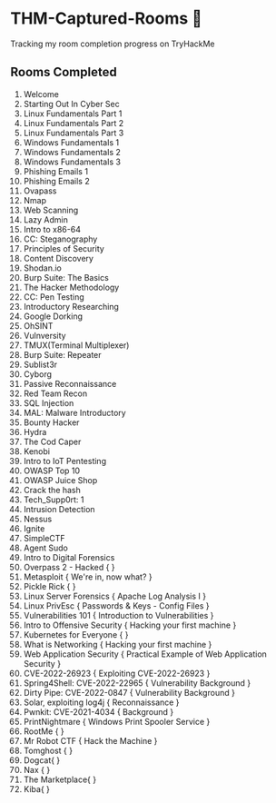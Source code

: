 # THM-Captured-Rooms 🚩
Tracking my room completion progress on TryHackMe 


## Rooms Completed 

1. Welcome
2. Starting Out In Cyber Sec
3. Linux Fundamentals Part 1 
4. Linux Fundamentals Part 2
5. Linux Fundamentals Part 3
6. Windows Fundamentals 1
7. Windows Fundamentals 2
8. Windows Fundamentals 3
9. Phishing Emails 1
10. Phishing Emails 2
11. Ovapass
12. Nmap
13. Web Scanning
14. Lazy Admin
15. Intro to x86-64
16. CC: Steganography
17. Principles of Security
18. Content Discovery
19. Shodan.io
20. Burp Suite: The Basics
21. The Hacker Methodology
22. CC: Pen Testing
23. Introductory Researching
24. Google Dorking
25. OhSINT
26. Vulnversity
27. TMUX(Terminal Multiplexer)
28. Burp Suite: Repeater
29. Sublist3r
30. Cyborg
31. Passive Reconnaissance
32. Red Team Recon
33. SQL Injection
34. MAL: Malware Introductory
35. Bounty Hacker
36. Hydra
37. The Cod Caper
38. Kenobi
39. Intro to IoT Pentesting
40. OWASP Top 10
41. OWASP Juice Shop
42. Crack the hash
43. Tech_Supp0rt: 1
44. Intrusion Detection
45. Nessus
46. Ignite 
47. SimpleCTF
48. Agent Sudo
49. Intro to Digital Forensics
50. Overpass 2 - Hacked {  }
51. Metasploit { We're in, now what? }
52. Pickle Rick { }
53. Linux Server Forensics { Apache Log Analysis I }
54. Linux PrivEsc { Passwords & Keys - Config Files }
55. Vulnerabilities 101 { Introduction to Vulnerabilities }
56. Intro to Offensive Security { Hacking your first machine }
57. Kubernetes for Everyone { }
58. What is Networking { Hacking your first machine }
59. Web Application Security { Practical Example of Web Application Security }
60. CVE-2022-26923 { Exploiting CVE-2022-26923 }
61. Spring4Shell: CVE-2022-22965 { Vulnerability Background }
62. Dirty Pipe: CVE-2022-0847 { Vulnerability Background }
63. Solar, exploiting log4j { Reconnaissance }
64. Pwnkit: CVE-2021-4034 { Background }
65. PrintNightmare { Windows Print Spooler Service }
66. RootMe {  }
67. Mr Robot CTF { Hack the Machine }
68. Tomghost {  }
69. Dogcat{  }
70. Nax {  }
71. The Marketplace{  }
72. Kiba{  }
 


